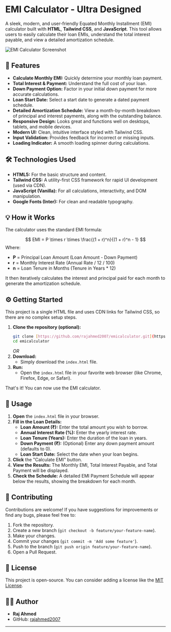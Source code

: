 # EMI Calculator - Ultra Designed

A sleek, modern, and user-friendly Equated Monthly Installment (EMI) calculator built with **HTML**, **Tailwind CSS**, and **JavaScript**. This tool allows users to easily calculate their loan EMIs, understand the total interest payable, and view a detailed amortization schedule.

![EMI Calculator Screenshot](https://i.ibb.co/8gvBnfyF/image.png)


## 🚀 Features

* **Calculate Monthly EMI:** Quickly determine your monthly loan payment.
* **Total Interest & Payment:** Understand the full cost of your loan.
* **Down Payment Option:** Factor in your initial down payment for more accurate calculations.
* **Loan Start Date:** Select a start date to generate a dated payment schedule.
* **Detailed Amortization Schedule:** View a month-by-month breakdown of principal and interest payments, along with the outstanding balance.
* **Responsive Design:** Looks great and functions well on desktops, tablets, and mobile devices.
* **Modern UI:** Clean, intuitive interface styled with Tailwind CSS.
* **Input Validation:** Provides feedback for incorrect or missing inputs.
* **Loading Indicator:** A smooth loading spinner during calculations.

## 🛠️ Technologies Used

* **HTML5:** For the basic structure and content.
* **Tailwind CSS:** A utility-first CSS framework for rapid UI development (used via CDN).
* **JavaScript (Vanilla):** For all calculations, interactivity, and DOM manipulation.
* **Google Fonts (Inter):** For clean and readable typography.

## 💡 How it Works

The calculator uses the standard EMI formula:

$$
EMI = P \times r \times \frac{(1 + r)^n}{(1 + r)^n - 1}
$$
Where:
* **P** = Principal Loan Amount (Loan Amount - Down Payment)
* **r** = Monthly Interest Rate (Annual Rate / 12 / 100)
* **n** = Loan Tenure in Months (Tenure in Years * 12)

It then iteratively calculates the interest and principal paid for each month to generate the amortization schedule.

## ⚙️ Getting Started

This project is a single HTML file and uses CDN links for Tailwind CSS, so there are no complex setup steps.

1.  **Clone the repository (optional):**
    ```bash
    git clone [https://github.com/rajahmed2007/emicalculator.git](https://github.com/rajahmed2007/emicalculator)
    cd emicalculator
    ```
    *OR*
2.  **Download:**
    * Simply download the `index.html` file.
3.  **Run:**
    * Open the `index.html` file in your favorite web browser (like Chrome, Firefox, Edge, or Safari).

That's it! You can now use the EMI calculator.

## 📖 Usage

1.  **Open** the `index.html` file in your browser.
2.  **Fill in the Loan Details:**
    * **Loan Amount (₹):** Enter the total amount you wish to borrow.
    * **Annual Interest Rate (%):** Enter the yearly interest rate.
    * **Loan Tenure (Years):** Enter the duration of the loan in years.
    * **Down Payment (₹):** (Optional) Enter any down payment amount (defaults to 0).
    * **Loan Start Date:** Select the date when your loan begins.
3.  **Click** the "Calculate EMI" button.
4.  **View the Results:** The Monthly EMI, Total Interest Payable, and Total Payment will be displayed.
5.  **Check the Schedule:** A detailed EMI Payment Schedule will appear below the results, showing the breakdown for each month.

## 🤝 Contributing

Contributions are welcome! If you have suggestions for improvements or find any bugs, please feel free to:

1.  Fork the repository.
2.  Create a new branch (`git checkout -b feature/your-feature-name`).
3.  Make your changes.
4.  Commit your changes (`git commit -m 'Add some feature'`).
5.  Push to the branch (`git push origin feature/your-feature-name`).
6.  Open a Pull Request.

## 📄 License

This project is open-source. You can consider adding a license like the [MIT License](https://opensource.org/licenses/MIT).

## 👨‍💻 Author

* **Raj Ahmed**
* GitHub: [rajahmed2007](http://github.com/rajahmed2007)

---

